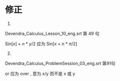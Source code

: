 # 修正

1.
Devendra_Calculus_Lesson_10_eng.srt 第 49 句

Sin[<i>x</i>] + <i>n</i> * <i>y</i>/2 应为 Sin[<i>x</i> + <i>n</i> * <i>π</i>/2]

2.
Devendra_Calculus_ProblemSession_03_eng.srt 第91句

or 应为 over , 意为 x/y 而不是 x 或 y

